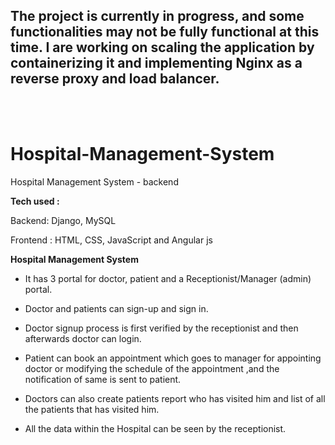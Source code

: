 ## The project is currently in progress, and some functionalities may not be fully functional at this time. I are working on scaling the application by containerizing it and implementing Nginx as a reverse proxy and load balancer.

<br>
<br>
 

# Hospital-Management-System
Hospital Management System - backend

**Tech used :**

Backend: Django, MySQL

Frontend : HTML, CSS, JavaScript and Angular js 


**Hospital Management System** 

* It has 3 portal for doctor, patient and a Receptionist/Manager (admin) portal. 

* Doctor and patients can sign-up and sign in. 

* Doctor signup process is first verified by the receptionist and then afterwards doctor can login. 

* Patient can book an appointment which goes to manager for appointing doctor or modifying the schedule of the appointment ,and
the notification of same is sent to patient. 

* Doctors can also create patients report who has visited him and list of all the patients that has visited him.

* All the data within the Hospital can be seen by the receptionist.


